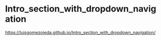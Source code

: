 # Intro_section_with_dropdown_navigation
https://luisgomezojeda.github.io/Intro_section_with_dropdown_navigation/
